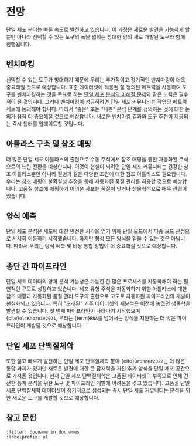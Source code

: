 # 전망

단일 세포 분야는 빠른 속도로 발전하고 있습니다. 이 과정은 새로운 발견을 가능하게 할 뿐만 아니라 선택할 수 있는 도구의 폭을 넓히는 방대한 양의 새로 개발된 도구와 함께 진행됩니다.

## 벤치마킹

선택할 수 있는 도구가 방대하기 때문에 우리는 추가적이고 정기적인 벤치마킹이 더욱 중요해질 것으로 예상합니다. 표준 데이터셋에 적용된 잘 정의된 메트릭을 사용하여 도구를 벤치마킹하는 것을 목표로 하는 [단일 세포 분석의 미해결 문제](https.openproblems.bio/)와 같은 노력은 필수적이 될 것입니다.
그러나 벤치마킹이 성공하려면 단일 세포 커뮤니티는 작업당 메트릭 세트에 동의해야 합니다.
따라서 "좋은" 또는 "나쁜" 분석 단계를 정의하는 것에 대한 논의가 점점 더 중요해질 것으로 예상합니다.
새로운 벤치마킹 결과와 도구 추천이 제공되는 즉시 챕터를 업데이트할 것입니다.

## 아틀라스 구축 및 참조 매핑

더 많은 단일 세포 아틀라스의 출현으로 수동 주석에서 참조 매핑을 통한 자동화된 주석으로의 느린 전환을 예상합니다.
이것이 현실이 되려면 단일 세포 커뮤니티는 건강한 참조 아틀라스뿐만 아니라 질병과 같은 다양한 조건에 대한 참조 아틀라스도 필요합니다.
우리는 참조 매핑이 불확실성 추정을 통해 자동화된 품질 관리를 허용할 것으로 예상합니다.
고품질 참조에 매핑하기 어려운 세포는 품질이 낮거나 생물학적으로 매우 관련이 있습니다.

## 양식 예측

단일 세포 분석은 세포에 대한 완전한 시각을 얻기 위해 단일 모드에서 다중 모드 관점으로 서서히 이동하기 시작했습니다.
하지만 항상 모든 양식을 얻을 수 있는 것은 아닙니다. 따라서 우리는 양식 예측 및 비쌍 통합 방법이 더 중요해질 것으로 예상합니다.

## 종단 간 파이프라인

단일 세포 데이터의 양과 분석 가능성은 가능한 한 많은 프로세스를 자동화해야 하는 필연적인 규모로 성장하고 있습니다.
세포 유형 주석을 자동화하기 위한 아틀라스에 대한 참조 매핑과 자동화된 품질 관리 도구의 출현으로 고도로 자동화된 파이프라인의 개발이 현실화되고 있습니다.
특히 "오래된" 기존 데이터셋의 재분석은 이전에 놓쳤던 생물학을 발견할 수 있습니다.
첫 번째 파이프라인이 나타나기 시작했으며 {cite}`ol:Khozoie2021`, 우리는 {term}`RNA`를 넘어서는 양식을 지원하는 더 많은 파이프라인이 개발될 것으로 예상합니다.

## 단일 세포 단백질체학

또한 젊고 빠르게 발전하는 단일 세포 단백질체학 분야 {cite}`Brunner2022`는 더 많은 통합 과제가 있지만 새로운 발견에 대한 큰 잠재력을 가진 추가 양식을 단일 세포 공간으로 가져올 것입니다.
현재 단일 세포 단백질체학은 고품질 데이터셋의 부족으로 인해 건전한 통계 분석을 위한 도구 및 파이프라인 개발에 어려움을 겪고 있습니다.
고품질 단일 세포 단백질체학 데이터셋이 정기적으로 생성되는 즉시 단일 세포 커뮤니티는 분석을 위한 새로운 도구를 개발할 것으로 예상합니다.

## 참고 문헌

```{bibliography}
:filter: docname in docnames
:labelprefix: ol
```